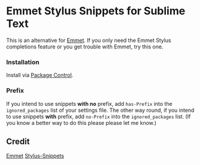 # Emmet Stylus Snippets for Sublime Text
This is an alternative for [Emmet](http://emmet.io/). If you only need the Emmet Stylus completions feature or you get trouble with Emmet, try this one.

### Installation
Install via [Package Control](https://sublime.wbond.net/packages/Emmet%20Css%20Snippets).

### Prefix
If you intend to use snippets **with no** prefix, add `has-Prefix` into the `ignored_packages` list of your settings file. The other way round, if you intend to use snippets **with** prefix, add `no-Prefix` into the `ignored_packages` list. (If you know a better way to do this please please let me know.)

## Credit
[Emmet](http://emmet.io/)
[Stylus-Snippets](https://github.com/P233/Stylus-Snippets)
